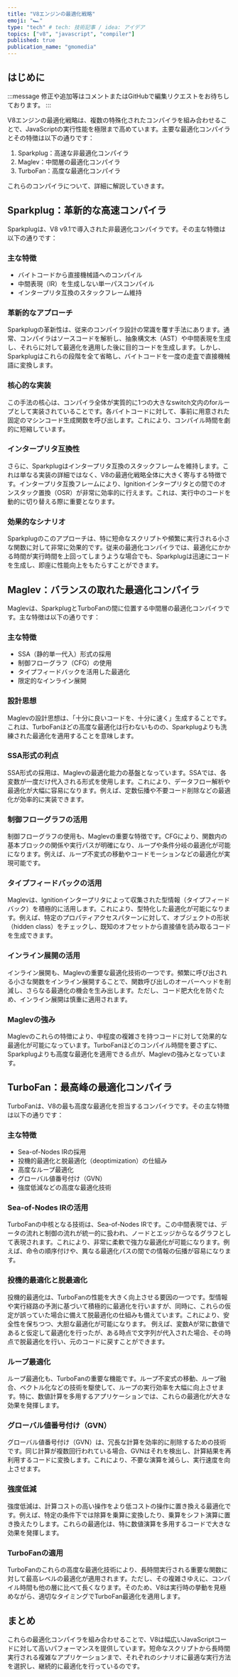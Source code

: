 ```yaml
---
title: "V8エンジンの最適化戦略"
emoji: "🏎️"
type: "tech" # tech: 技術記事 / idea: アイデア
topics: ["v8", "javascript", "compiler"]
published: true
publication_name: "gmomedia"
---
```


## はじめに

:::message
修正や追加等はコメントまたはGitHubで編集リクエストをお待ちしております。
:::

V8エンジンの最適化戦略は、複数の特殊化されたコンパイラを組み合わせることで、JavaScriptの実行性能を極限まで高めています。主要な最適化コンパイラとその特徴は以下の通りです：

1. Sparkplug：高速な非最適化コンパイラ
2. Maglev：中間層の最適化コンパイラ
3. TurboFan：高度な最適化コンパイラ

これらのコンパイラについて、詳細に解説していきます。

## Sparkplug：革新的な高速コンパイラ

Sparkplugは、V8 v9.1で導入された非最適化コンパイラです。その主な特徴は以下の通りです：

### 主な特徴

- バイトコードから直接機械語へのコンパイル
- 中間表現（IR）を生成しない単一パスコンパイル
- インタープリタ互換のスタックフレーム維持

### 革新的なアプローチ

Sparkplugの革新性は、従来のコンパイラ設計の常識を覆す手法にあります。通常、コンパイラはソースコードを解析し、抽象構文木（AST）や中間表現を生成し、それらに対して最適化を適用した後に目的コードを生成します。しかし、Sparkplugはこれらの段階を全て省略し、バイトコードを一度の走査で直接機械語に変換します。

### 核心的な実装

この手法の核心は、コンパイラ全体が実質的に1つの大きなswitch文内のforループとして実装されていることです。各バイトコードに対して、事前に用意された固定のマシンコード生成関数を呼び出します。これにより、コンパイル時間を劇的に短縮しています。

### インタープリタ互換性

さらに、Sparkplugはインタープリタ互換のスタックフレームを維持します。これは単なる実装の詳細ではなく、V8の最適化戦略全体に大きく寄与する特徴です。インタープリタ互換フレームにより、Ignitionインタープリタとの間でのオンスタック置換（OSR）が非常に効率的に行えます。これは、実行中のコードを動的に切り替える際に重要となります。

### 効果的なシナリオ

Sparkplugのこのアプローチは、特に短命なスクリプトや頻繁に実行される小さな関数に対して非常に効果的です。従来の最適化コンパイラでは、最適化にかかる時間が実行時間を上回ってしまうような場合でも、Sparkplugは迅速にコードを生成し、即座に性能向上をもたらすことができます。

## Maglev：バランスの取れた最適化コンパイラ

Maglevは、SparkplugとTurboFanの間に位置する中間層の最適化コンパイラです。主な特徴は以下の通りです：

### 主な特徴

- SSA（静的単一代入）形式の採用
- 制御フローグラフ（CFG）の使用
- タイプフィードバックを活用した最適化
- 限定的なインライン展開

### 設計思想

Maglevの設計思想は、「十分に良いコードを、十分に速く」生成することです。これは、TurboFanほどの高度な最適化は行わないものの、Sparkplugよりも洗練された最適化を適用することを意味します。

### SSA形式の利点

SSA形式の採用は、Maglevの最適化能力の基盤となっています。SSAでは、各変数が一度だけ代入される形式を使用します。これにより、データフロー解析や最適化が大幅に容易になります。例えば、定数伝播や不要コード削除などの最適化が効率的に実装できます。

### 制御フローグラフの活用

制御フローグラフの使用も、Maglevの重要な特徴です。CFGにより、関数内の基本ブロックの関係や実行パスが明確になり、ループや条件分岐の最適化が可能になります。例えば、ループ不変式の移動やコードモーションなどの最適化が実現可能です。

### タイプフィードバックの活用

Maglevは、Ignitionインタープリタによって収集された型情報（タイプフィードバック）を積極的に活用します。これにより、型特化した最適化が可能になります。例えば、特定のプロパティアクセスパターンに対して、オブジェクトの形状（hidden class）をチェックし、既知のオフセットから直接値を読み取るコードを生成できます。

### インライン展開の活用

インライン展開も、Maglevの重要な最適化技術の一つです。頻繁に呼び出される小さな関数をインライン展開することで、関数呼び出しのオーバーヘッドを削減し、さらなる最適化の機会を生み出します。ただし、コード肥大化を防ぐため、インライン展開は慎重に適用されます。

### Maglevの強み

Maglevのこれらの特徴により、中程度の複雑さを持つコードに対して効果的な最適化が可能になっています。TurboFanほどのコンパイル時間を要さずに、Sparkplugよりも高度な最適化を適用できる点が、Maglevの強みとなっています。

## TurboFan：最高峰の最適化コンパイラ

TurboFanは、V8の最も高度な最適化を担当するコンパイラです。その主な特徴は以下の通りです：

### 主な特徴

- Sea-of-Nodes IRの採用
- 投機的最適化と脱最適化（deoptimization）の仕組み
- 高度なループ最適化
- グローバル値番号付け（GVN）
- 強度低減などの高度な最適化技術

### Sea-of-Nodes IRの活用

TurboFanの中核となる技術は、Sea-of-Nodes IRです。この中間表現では、データの流れと制御の流れが統一的に扱われ、ノードとエッジからなるグラフとして表現されます。これにより、非常に柔軟で強力な最適化が可能になります。例えば、命令の順序付けや、異なる最適化パスの間での情報の伝播が容易になります。

### 投機的最適化と脱最適化

投機的最適化は、TurboFanの性能を大きく向上させる要因の一つです。型情報や実行経路の予測に基づいて積極的に最適化を行いますが、同時に、これらの仮定が誤っていた場合に備えて脱最適化の仕組みも備えています。これにより、安全性を保ちつつ、大胆な最適化が可能になります。
例えば、変数Aが常に数値であると仮定して最適化を行ったが、ある時点で文字列が代入された場合、その時点で脱最適化を行い、元のコードに戻すことができます。

### ループ最適化

ループ最適化も、TurboFanの重要な機能です。ループ不変式の移動、ループ融合、ベクトル化などの技術を駆使して、ループの実行効率を大幅に向上させます。特に、数値計算を多用するアプリケーションでは、これらの最適化が大きな効果を発揮します。

### グローバル値番号付け（GVN）

グローバル値番号付け（GVN）は、冗長な計算を効率的に削除するための技術です。同じ計算が複数回行われている場合、GVNはそれを検出し、計算結果を再利用するコードに変換します。これにより、不要な演算を減らし、実行速度を向上させます。

### 強度低減

強度低減は、計算コストの高い操作をより低コストの操作に置き換える最適化です。例えば、特定の条件下では除算を乗算に変換したり、乗算をシフト演算に置き換えたりします。これらの最適化は、特に数値演算を多用するコードで大きな効果を発揮します。

### TurboFanの適用

TurboFanのこれらの高度な最適化技術により、長時間実行される重要な関数に対して最高レベルの最適化が適用されます。ただし、その複雑さゆえに、コンパイル時間も他の層に比べて長くなります。そのため、V8は実行時の挙動を見極めながら、適切なタイミングでTurboFan最適化を適用します。

## まとめ

これらの最適化コンパイラを組み合わせることで、V8は幅広いJavaScriptコードに対して高いパフォーマンスを提供しています。短命なスクリプトから長時間実行される複雑なアプリケーションまで、それぞれのシナリオに最適な実行方法を選択し、継続的に最適化を行っているのです。
